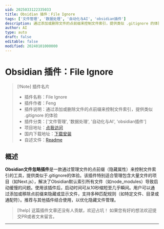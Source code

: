 ```yaml
---
uid: 2025033122335033
title: Obsidian 插件：File Ignore
tags: ['文件管理', '数据处理', '自动化与AI', 'obsidian插件']
description: 通过添加或删除文件的点前缀来控制文件索引，提供类似 .gitignore 的体验
author: AI
type: auto
draft: false
editable: false
modified: 20240101000000
---
```


# Obsidian 插件：File Ignore

> [!Note] 插件名片
> - 插件名称：File Ignore
> - 插件作者：Feng
> - 插件说明：通过添加或删除文件的点前缀来控制文件索引，提供类似 .gitignore 的体验
> - 插件分类：['文件管理', '数据处理', '自动化与AI', 'obsidian插件']
> - 项目地址：[点我访问](https://github.com/Feng6611/Obsidian-File-Ignore)
> - 国内下载地址：[下载安装](https://pkmer.cn/products/plugin/pluginMarket/?file-ignore)
> - 自述文件：[Readme](https://ghproxy.net/https://raw.githubusercontent.com/Feng6611/Obsidian-File-Ignore/main/README.md)



## 概述

**Obsidian文件忽略插件**是一款通过管理文件的点前缀（隐藏属性）来控制文件索引的工具，提供类似于.gitignore的体验。该插件特别适合管理包含大量文件的项目（如Next.js），解决了Obsidian默认索引所有文件（如node_modules）导致启动缓慢的问题。使用该插件后，启动时间可从10秒缩短至几乎瞬间。用户可以通过添加或移除点前缀来隐藏或显示文件，支持多种匹配规则（如特定文件、目录或通配符）。推荐与其他插件结合使用，以优化隐藏文件管理。


> [!help] 
> 这篇插件文章还没有人贡献，欢迎占坑！
> 如果您有好的想法欢迎提交PR或者文末留言。
> 

---



